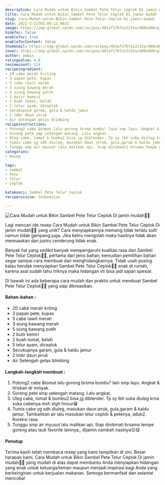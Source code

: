 ```yaml
---
description: Cara Mudah untuk Bikin Sambel Pete Telur Ceplok Di jamin mudah"
title: Cara Mudah untuk Bikin Sambel Pete Telur Ceplok Di jamin mudah
slug: Cara-Mudah-untuk-Bikin-Sambel-Pete-Telur-Ceplok-Di-jamin-mudah
date: 2022-5-21T03:09:12.063Z
image: https://img-global.cpcdn.com/recipes/401af1767a12215a/400x400cq70/photo.jpg
hideToc: false
enableToc: true
enableTocContent: false
thumbnail: https://img-global.cpcdn.com/recipes/401af1767a12215a/400x400cq70/photo.jpg
cover: https://img-global.cpcdn.com/recipes/401af1767a12215a/400x400cq70/photo.jpg
author: admin
ratingvalue: 4.8
reviewcount: 124
recipeingredient:
- 20 cabe merah kriting
- 3 papan pete, kupas
- 5 cabe rawit merah
- 3 siung bawang merah
- 5 siung bawang putih
- 2 butir kemiri
- 2 buah tomat, belah
- 5 telur ayam, diceplok
- Secukupnya garam, gula & kaldu jamur
- 2 lmbr daun jeruk
- Air Setengah gelas blimbing
recipeinstructions:
- Potong2 cabe &tomat lalu goreng brsma bumbu² lain smp layu. Angkat & tiriskan dr minyak.
- Goreng pete smp setengah matang. Lalu angkat.
- Uleg cabe, tomat & bumbu2 bisa jg diblender. Tp sy lbh suka diuleg krna suka cabenya msh stgh hncur😁
- Tumis cabe yg sdh diuleg, masukan daun jeruk, gula,garam & kaldu jamur. Tambahkan air lalu masukan telur ceplok & petenya, aduk2. Koreksi rasa.
- Tunggu smp air myusut lalu matikan api. Siap dinikmati brsama tempe goreng atau lauk favorite lainnya,, dijamin nambah nasinya😉😋
categories:
- Resep

tags:
- Sambel
- Pete
- Telur
- Ceplok

katakunci: Sambel Pete Telur Ceplok
recipecuisine: Indonesian

---
```


![Cara Mudah untuk Bikin Sambel Pete Telur Ceplok Di jamin mudah👩‍🍳](https://img-global.cpcdn.com/recipes/401af1767a12215a/400x400cq70/photo.jpg)

Lagi mencari ide resep Cara Mudah untuk Bikin Sambel Pete Telur Ceplok Di jamin mudah👩‍🍳 yang unik? Cara menyiapkannya memang tidak terlalu sulit namun tidak gampang juga. Jika keliru mengolah maka hasilnya tidak akan memuaskan dan justru cenderung tidak enak.

Banyak hal yang sedikit banyak mempengaruhi kualitas rasa dari Sambel Pete Telur Ceplok👩‍🍳, pertama dari jenis bahan, kemudian pemilihan bahan segar sampai cara membuat dan menghidangkannya. Tidak usah pusing kalau hendak menyiapkan Sambel Pete Telur Ceplok👩‍🍳 enak di rumah, karena asal sudah tahu triknya maka hidangan ini bisa jadi sajian spesial.

Di bawah ini ada beberapa cara mudah dan praktis untuk membuat Sambel Pete Telur Ceplok👩‍🍳 yang siap dikreasikan.

<!--inarticleads1-->

#### Bahan-bahan :

- 20 cabe merah kriting
- 3 papan pete, kupas
- 5 cabe rawit merah
- 3 siung bawang merah
- 5 siung bawang putih
- 2 butir kemiri
- 2 buah tomat, belah
- 5 telur ayam, diceplok
- Secukupnya garam, gula & kaldu jamur
- 2 lmbr daun jeruk
- Air Setengah gelas blimbing

<!--inarticleads2-->

#### Langkah-langkah membuat :

1. Potong2 cabe &tomat lalu goreng brsma bumbu² lain smp layu. Angkat & tiriskan dr minyak.
1. Goreng pete smp setengah matang. Lalu angkat.
1. Uleg cabe, tomat & bumbu2 bisa jg diblender. Tp sy lbh suka diuleg krna suka cabenya msh stgh hncur😁
1. Tumis cabe yg sdh diuleg, masukan daun jeruk, gula,garam & kaldu jamur. Tambahkan air lalu masukan telur ceplok & petenya, aduk2. Koreksi rasa.
1. Tunggu smp air myusut lalu matikan api. Siap dinikmati brsama tempe goreng atau lauk favorite lainnya,, dijamin nambah nasinya😉😋

#### Penutup

Terima kasih telah membaca resep yang kami tampilkan di sini. Besar harapan kami, Cara Mudah untuk Bikin Sambel Pete Telur Ceplok Di jamin mudah👩‍🍳 yang mudah di atas dapat membantu Anda menyiapkan hidangan yang enak untuk keluarga/teman maupun menjadi inspirasi bagi Anda yang berkeinginan untuk berjualan makanan. Semoga bermanfaat dan selamat mencoba!